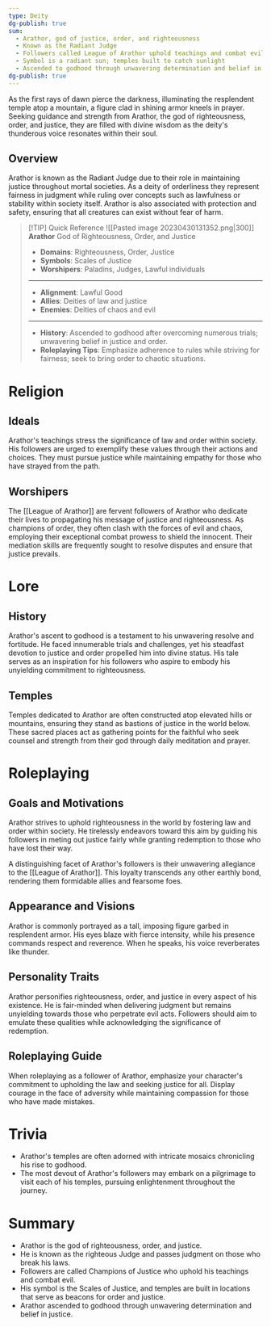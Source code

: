 ```yaml
---
type: Deity
dg-publish: true
sum:
  - Arathor, god of justice, order, and righteousness
  - Known as the Radiant Judge
  - Followers called League of Arathor uphold teachings and combat evil
  - Symbol is a radiant sun; temples built to catch sunlight
  - Ascended to godhood through unwavering determination and belief in justice
dg-publish: true
---
```


As the first rays of dawn pierce the darkness, illuminating the resplendent temple atop a mountain, a figure clad in shining armor kneels in prayer. Seeking guidance and strength from Arathor, the god of righteousness, order, and justice, they are filled with divine wisdom as the deity's thunderous voice resonates within their soul.


## Overview
Arathor is known as the Radiant Judge due to their role in maintaining justice throughout mortal societies. As a deity of orderliness they represent fairness in judgment while ruling over concepts such as lawfulness or stability within society itself. Arathor is also associated with protection and safety, ensuring that all creatures can exist without fear of harm.

> [!TIP] Quick Reference
> ![[Pasted image 20230430131352.png|300]]
> **Arathor** 
>  God of Righteousness, Order, and Justice
>- **Domains**: Righteousness, Order, Justice
>- **Symbols**: Scales of Justice
>- **Worshipers**: Paladins, Judges, Lawful individuals
> ____
>- **Alignment**: Lawful Good
>- **Allies**: Deities of law and justice
>- **Enemies**: Deities of chaos and evil
>____
>-  **History**: Ascended to godhood after overcoming numerous trials; unwavering belief in justice and order.
>- **Roleplaying Tips**: Emphasize adherence to rules while striving for fairness; seek to bring order to chaotic situations.

# Religion
## Ideals
Arathor's teachings stress the significance of law and order within society. His followers are urged to exemplify these values through their actions and choices. They must pursue justice while maintaining empathy for those who have strayed from the path.

## Worshipers
The [[League of Arathor]] are fervent followers of Arathor who dedicate their lives to propagating his message of justice and righteousness. As champions of order, they often clash with the forces of evil and chaos, employing their exceptional combat prowess to shield the innocent. Their mediation skills are frequently sought to resolve disputes and ensure that justice prevails.

# Lore
## History
Arathor's ascent to godhood is a testament to his unwavering resolve and fortitude. He faced innumerable trials and challenges, yet his steadfast devotion to justice and order propelled him into divine status. His tale serves as an inspiration for his followers who aspire to embody his unyielding commitment to righteousness.

## Temples
Temples dedicated to Arathor are often constructed atop elevated hills or mountains, ensuring they stand as bastions of justice in the world below. These sacred places act as gathering points for the faithful who seek counsel and strength from their god through daily meditation and prayer.

# Roleplaying
## Goals and Motivations
Arathor strives to uphold righteousness in the world by fostering law and order within society. He tirelessly endeavors toward this aim by guiding his followers in meting out justice fairly while granting redemption to those who have lost their way.

A distinguishing facet of Arathor's followers is their unwavering allegiance to the [[League of Arathor]]. This loyalty transcends any other earthly bond, rendering them formidable allies and fearsome foes.

## Appearance and Visions
Arathor is commonly portrayed as a tall, imposing figure garbed in resplendent armor. His eyes blaze with fierce intensity, while his presence commands respect and reverence. When he speaks, his voice reverberates like thunder.

## Personality Traits
Arathor personifies righteousness, order, and justice in every aspect of his existence. He is fair-minded when delivering judgment but remains unyielding towards those who perpetrate evil acts. Followers should aim to emulate these qualities while acknowledging the significance of redemption.

## Roleplaying Guide
When roleplaying as a follower of Arathor, emphasize your character's commitment to upholding the law and seeking justice for all. Display courage in the face of adversity while maintaining compassion for those who have made mistakes.

# Trivia
- Arathor's temples are often adorned with intricate mosaics chronicling his rise to godhood.
- The most devout of Arathor's followers may embark on a pilgrimage to visit each of his temples, pursuing enlightenment throughout the journey.

# Summary
- Arathor is the god of righteousness, order, and justice.
- He is known as the righteous Judge and passes judgment on those who break his laws.
- Followers are called Champions of Justice who uphold his teachings and combat evil.
- His symbol is the Scales of Justice, and temples are built in locations that serve as beacons for order and justice.
- Arathor ascended to godhood through unwavering determination and belief in justice.
